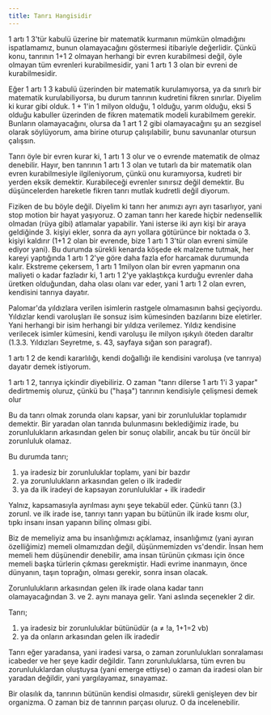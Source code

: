 ```yaml
---
title: Tanrı Hangisidir
---
```


1 artı 1 3'tür kabulü üzerine bir matematik kurmanın mümkün olmadığını
ispatlamamız, bunun olamayacağını göstermesi itibariyle değerlidir. Çünkü konu,
tanrının 1+1 2 olmayan herhangi bir evren kurabilmesi değil, öyle olmayan tüm
evrenleri kurabilmesidir, yani 1 artı 1 3 olan bir evreni de kurabilmesidir.

Eğer 1 artı 1 3 kabulü üzerinden bir matematik kurulamıyorsa, ya da sınırlı bir
matematik kurulabiliyorsa, bu durum tanrının kudretini fikren sınırlar. Diyelim
ki kurar gibi olduk. 1 + 1'in 1 milyon olduğu, 1 olduğu, yarım olduğu, eksi 5
olduğu kabuller üzerinden de fikren matematik modeli kurabilmem gerekir.
Bunların olamayacağını, olursa da 1 art 1 2 gibi olamayacağını şu an sezgisel
olarak söylüyorum, ama birine oturup çalışılabilir, bunu savunanlar otursun
çalışsın.

Tanrı öyle bir evren kurar ki, 1 artı 1 3 olur ve o evrende matematik de olmaz
denebilir. Hayır, ben tanrının 1 artı 1 3 olan ve tutarlı da bir matematik olan
evren kurabilmesiyle ilgileniyorum, çünkü onu kuramıyorsa, kudreti bir yerden
eksik demektir. Kurabileceği evrenler sınırsız değil demektir. Bu düşüncelerden
hareketle fikren tanrı mutlak kudretli değil diyorum.

Fiziken de bu böyle değil. Diyelim ki tanrı her anımızı ayrı ayrı tasarlıyor,
yani stop motion bir hayat yaşıyoruz. O zaman tanrı her karede hiçbir
nedensellik olmadan (rüya gibi) atlamalar yapabilir. Yani isterse iki ayrı kişi
bir araya geldiğinde 3. kişiyi ekler, sonra da ayrı yollara götürünce bir
noktada o 3. kişiyi kaldırır (1+1 2 olan bir evrende, bize 1 artı 1 3'tür olan
evreni simüle ediyor yani). Bu durumda sürekli kenarda köşede ek malzeme tutmak,
her kareyi yaptığında 1 artı 1 2'ye göre daha fazla efor harcamak durumunda
kalır. Ekstreme çekersem, 1 artı 1 1milyon olan bir evren yapmanın ona maliyeti
o kadar fazladır ki, 1 artı 1 2'ye yaklaştıkça kurduğu evrenler daha üretken
olduğundan, daha olası olanı var eder, yani 1 artı 1 2 olan evren, kendisini
tanrıya dayatır.

Palomar'da yıldızlara verilen isimlerin rastgele olmamasının bahsi geçiyordu.
Yıldızlar kendi varoluşları ile sonsuz isim kümesinden bazılarını bize
eletirler. Yani herhangi bir isim herhangi bir yıldıza verilemez. Yıldız
kendisine verilecek isimler kümesini, kendi varoluşu ile milyon ışıkyılı öteden
daraltır (1.3.3. Yıldızları Seyretme, s. 43, sayfaya sığan son paragraf).

1 artı 1 2 de kendi kararlılığı, kendi doğallığı ile kendisini varoluşa (ve
tanrıya) dayatır demek istiyorum.

1 artı 1 2, tanrıya içkindir diyebiliriz. O zaman "tanrı dilerse 1 artı 1'i 3
yapar" dedirtmemiş oluruz, çünkü bu ("haşa") tanrının kendisiyle çelişmesi demek
olur

Bu da tanrı olmak zorunda olanı kapsar, yani bir zorunluluklar toplamıdır
demektir. Bir yaradan olan tanrıda bulunmasını beklediğimiz irade, bu
zorunlulukların arkasından gelen bir sonuç olabilir, ancak bu tür öncül bir
zorunluluk olamaz.

Bu durumda tanrı;

1. ya iradesiz bir zorunluluklar toplamı, yani bir bazdır
2. ya zorunlulukların arkasından gelen o ilk iradedir
3. ya da ilk iradeyi de kapsayan zorunluluklar + ilk iradedir

Yalnız, kapsamasıyla ayrılması aynı şeye tekabül eder. Çünkü tanrı (3.) zorunl.
ve ilk irade ise, tanrıyı tanrı yapan bu bütünün ilk irade kısmı olur, tıpkı
insanı insan yapanın bilinç olması gibi.

Biz de memeliyiz ama bu insanlığımızı açıklamaz, insanlığımız (yani ayıran
özelliğimiz) memeli olmamızdan değil, düşünmemizden vs'dendir. İnsan hem memeli
hem düşünendir denebilir, ama insan türünün çıkması için önce memeli başka
türlerin çıkması gerekmiştir. Hadi evrime inanmayın, önce dünyanın, taşın
toprağın, olması gerekir, sonra insan olacak.

Zorunlulukların arkasından gelen ilk irade olana kadar tanrı olamayacağından
3. ve 2. aynı manaya gelir. Yani aslında seçenekler 2 dir.

Tanrı;

1. ya iradesiz bir zorunluluklar bütünüdür (a ≠ !a, 1+1=2 vb)
2. ya da onların arkasından gelen ilk iradedir

Tanrı eğer yaradansa, yani iradesi varsa, o zaman zorunlulukları sonralaması
icabeder ve her şeye kadir değildir. Tanrı zorunluluklarsa, tüm evren bu
zorunluluklardan oluştuysa (yani emerge ettiyse) o zaman da iradesi olan bir
yaradan değildir, yani yargılayamaz, sınayamaz.

Bir olasılık da, tanrının bütünün kendisi olmasıdır, sürekli genişleyen dev bir
organizma. O zaman biz de tanrının parçası oluruz. O da incelenebilir.
